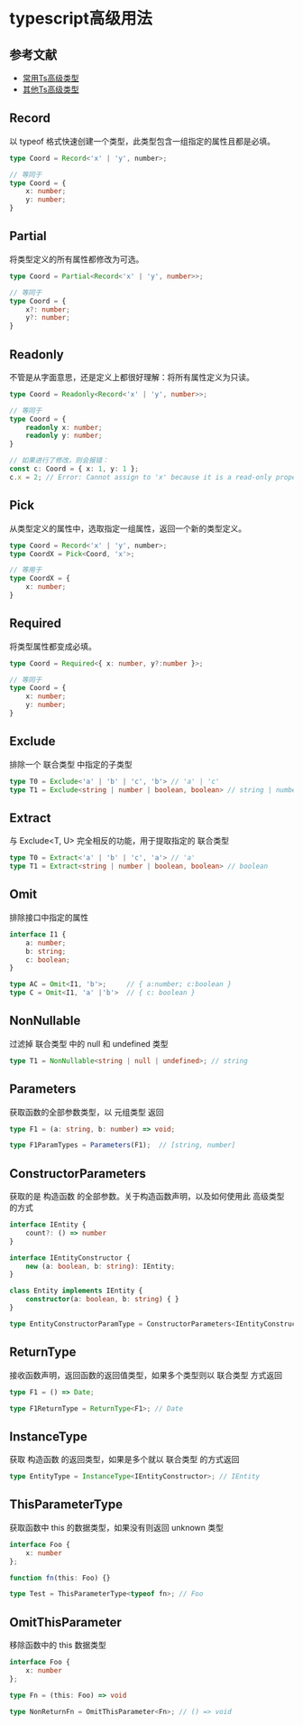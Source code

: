 # typescript高级用法

## 参考文献
- [常用Ts高级类型](https://juejin.cn/post/6844904066489778183)
- [其他Ts高级类型](https://juejin.cn/post/6844904068096196621)

## Record
以 typeof 格式快速创建一个类型，此类型包含一组指定的属性且都是必填。
```typescript
type Coord = Record<'x' | 'y', number>;

// 等同于
type Coord = {
	x: number;
	y: number;
}
```

## Partial
将类型定义的所有属性都修改为可选。
```typescript
type Coord = Partial<Record<'x' | 'y', number>>;

// 等同于
type Coord = {
	x?: number;
	y?: number;
}
```

## Readonly
不管是从字面意思，还是定义上都很好理解：将所有属性定义为只读。
```typescript
type Coord = Readonly<Record<'x' | 'y', number>>;

// 等同于
type Coord = {
    readonly x: number;
    readonly y: number;
}

// 如果进行了修改，则会报错：
const c: Coord = { x: 1, y: 1 };
c.x = 2; // Error: Cannot assign to 'x' because it is a read-only property.
```

## Pick
从类型定义的属性中，选取指定一组属性，返回一个新的类型定义。
```typescript
type Coord = Record<'x' | 'y', number>;
type CoordX = Pick<Coord, 'x'>;

// 等用于
type CoordX = {
	x: number;
}
```

## Required
将类型属性都变成必填。
```typescript
type Coord = Required<{ x: number, y?:number }>;

// 等同于
type Coord = {
	x: number;
	y: number;
}
```

## Exclude
排除一个 联合类型 中指定的子类型
```typescript
type T0 = Exclude<'a' | 'b' | 'c', 'b'> // 'a' | 'c'
type T1 = Exclude<string | number | boolean, boolean> // string | number
```

## Extract
与 Exclude<T, U> 完全相反的功能，用于提取指定的 联合类型
```typescript
type T0 = Extract<'a' | 'b' | 'c', 'a'> // 'a'
type T1 = Extract<string | number | boolean, boolean> // boolean
```

## Omit
排除接口中指定的属性
```typescript
interface I1 {
	a: number;
	b: string;
	c: boolean;
}

type AC = Omit<I1, 'b'>;     // { a:number; c:boolean } 
type C = Omit<I1, 'a' |'b'>  // { c: boolean }
```

## NonNullable
过滤掉 联合类型 中的 null 和 undefined 类型
```typescript
type T1 = NonNullable<string | null | undefined>; // string
```

## Parameters
获取函数的全部参数类型，以 元组类型 返回
```typescript
type F1 = (a: string, b: number) => void;

type F1ParamTypes = Parameters(F1);  // [string, number]
```

## ConstructorParameters
获取的是 构造函数 的全部参数。关于构造函数声明，以及如何使用此 高级类型 的方式
```typescript
interface IEntity {
    count?: () => number
}

interface IEntityConstructor {
    new (a: boolean, b: string): IEntity;
}

class Entity implements IEntity {
    constructor(a: boolean, b: string) { }
}

type EntityConstructorParamType = ConstructorParameters<IEntityConstructor>; // [boolean, string]
```

## ReturnType
接收函数声明，返回函数的返回值类型，如果多个类型则以 联合类型 方式返回
```typescript
type F1 = () => Date;

type F1ReturnType = ReturnType<F1>; // Date
```

## InstanceType
获取 构造函数 的返回类型，如果是多个就以 联合类型 的方式返回
```typescript
type EntityType = InstanceType<IEntityConstructor>; // IEntity
```

## ThisParameterType
获取函数中 this 的数据类型，如果没有则返回 unknown 类型
```typescript
interface Foo {
    x: number
};

function fn(this: Foo) {}

type Test = ThisParameterType<typeof fn>; // Foo
```

## OmitThisParameter
移除函数中的 this 数据类型
```typescript
interface Foo {
    x: number
};

type Fn = (this: Foo) => void

type NonReturnFn = OmitThisParameter<Fn>; // () => void
```